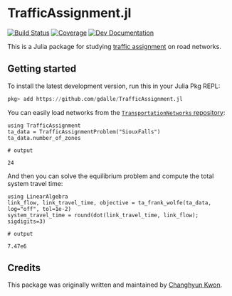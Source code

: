 # TrafficAssignment.jl

[![Build Status](https://github.com/gdalle/TrafficAssignment.jl/actions/workflows/Test.yml/badge.svg?branch=master)](https://github.com/gdalle/TrafficAssignment.jl/actions/workflows/Test.yml?query=branch%3Amaster)
[![Coverage](https://codecov.io/gh/gdalle/TrafficAssignment.jl/branch/master/graph/badge.svg)](https://app.codecov.io/gh/gdalle/TrafficAssignment.jl)
[![Dev Documentation](https://img.shields.io/badge/docs-dev-blue.svg)](https://gdalle.github.io/TrafficAssignment.jl/dev/)

This is a Julia package for studying [traffic assignment](https://en.wikipedia.org/wiki/Route_assignment) on road networks.

## Getting started

To install the latest development version, run this in your Julia Pkg REPL:

```julia
pkg> add https://github.com/gdalle/TrafficAssignment.jl
```

You can easily load networks from the [`TransportationNetworks` repository](https://github.com/bstabler/TransportationNetworks):

```jldoctest readme
using TrafficAssignment
ta_data = TrafficAssignmentProblem("SiouxFalls")
ta_data.number_of_zones

# output

24
```

And then you can solve the equilibrium problem and compute the total system travel time:

```jldoctest readme
using LinearAlgebra
link_flow, link_travel_time, objective = ta_frank_wolfe(ta_data, log="off", tol=1e-2)
system_travel_time = round(dot(link_travel_time, link_flow); sigdigits=3)

# output

7.47e6
```

## Credits

This package was originally written and maintained by [Changhyun Kwon](http://www.chkwon.net).
